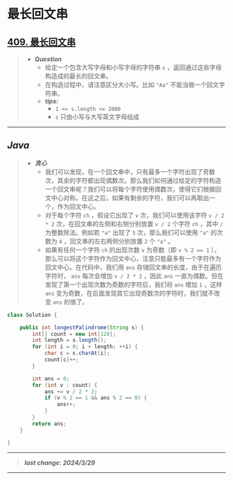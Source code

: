 # 最长回文串

## [409. 最长回文串](https://leetcode.cn/problems/longest-palindrome/)

> - ***Question***
>   - 给定一个包含大写字母和小写字母的字符串 `s` ，返回通过这些字母构造成的最长的回文串。
>   - 在构造过程中，请注意区分大小写。比如 `"Aa"` 不能当做一个回文字符串。
>   - ***tips:***
>     - `1 <= s.length <= 2000`
>     - `s` 只由小写与大写英文字母组成

---

## *Java*

> - ***贪心***
>   - 我们可以发现，在一个回文串中，只有最多一个字符出现了奇数次，其余的字符都出现偶数次。那么我们如何通过给定的字符构造一个回文串呢？我们可以将每个字符使用偶数次，使得它们根据回文中心对称。在这之后，如果有剩余的字符，我们可以再取出一个，作为回文中心。
>   - 对于每个字符 `ch` ，假设它出现了 `v` 次，我们可以使用该字符 `v / 2 * 2` 次，在回文串的左侧和右侧分别放置 `v / 2` 个字符 `ch` ，其中 `/` 为整数除法。例如若 `"a"` 出现了 `5` 次，那么我们可以使用 `"a"` 的次数为 `4` ，回文串的左右两侧分别放置 `2` 个 `"a"` 。
>   - 如果有任何一个字符 `ch` 的出现次数 `v` 为奇数（即 `v % 2 == 1` ），那么可以将这个字符作为回文中心，注意只能最多有一个字符作为回文中心。在代码中，我们用 `ans` 存储回文串的长度，由于在遍历字符时， `ans` 每次会增加 `v / 2 * 2` ，因此 `ans` 一直为偶数。但在发现了第一个出现次数为奇数的字符后，我们将 `ans` 增加 `1` ，这样 `ans` 变为奇数，在后面发现其它出现奇数次的字符时，我们就不改变 `ans` 的值了。

```java
class Solution {

    public int longestPalindrome(String s) {
        int[] count = new int[128];
        int length = s.length();
        for (int i = 0; i < length; ++i) {
            char c = s.charAt(i);
            count[c]++;
        }

        int ans = 0;
        for (int v : count) {
            ans += v / 2 * 2;
            if (v % 2 == 1 && ans % 2 == 0) {
                ans++;
            }
        }
        return ans;
    }

}
```

---

> ***last change: 2024/3/29***

---
